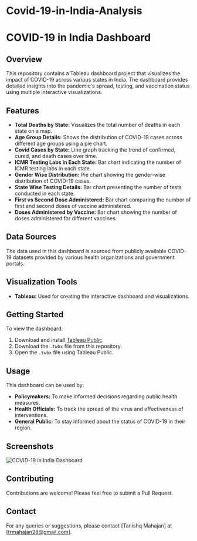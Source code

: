 # Covid-19-in-India-Analysis
# COVID-19 in India Dashboard

## Overview

This repository contains a Tableau dashboard project that visualizes the impact of COVID-19 across various states in India. The dashboard provides detailed insights into the pandemic's spread, testing, and vaccination status using multiple interactive visualizations.

## Features

- **Total Deaths by State:** Visualizes the total number of deaths in each state on a map.
- **Age Group Details:** Shows the distribution of COVID-19 cases across different age groups using a pie chart.
- **Covid Cases by State:** Line graph tracking the trend of confirmed, cured, and death cases over time.
- **ICMR Testing Labs in Each State:** Bar chart indicating the number of ICMR testing labs in each state.
- **Gender Wise Distribution:** Pie chart showing the gender-wise distribution of COVID-19 cases.
- **State Wise Testing Details:** Bar chart presenting the number of tests conducted in each state.
- **First vs Second Dose Administered:** Bar chart comparing the number of first and second doses of vaccine administered.
- **Doses Administered by Vaccine:** Bar chart showing the number of doses administered for different vaccines.

## Data Sources

The data used in this dashboard is sourced from publicly available COVID-19 datasets provided by various health organizations and government portals.

## Visualization Tools

- **Tableau:** Used for creating the interactive dashboard and visualizations.

## Getting Started

To view the dashboard:

1. Download and install [Tableau Public](https://public.tableau.com/en-us/s/download).
2. Download the `.twbx` file from this repository.
3. Open the `.twbx` file using Tableau Public.

## Usage

This dashboard can be used by:
- **Policymakers:** To make informed decisions regarding public health measures.
- **Health Officials:** To track the spread of the virus and effectiveness of interventions.
- **General Public:** To stay informed about the status of COVID-19 in their region.

## Screenshots

![COVID-19 in India Dashboard](![Covid-19](https://github.com/user-attachments/assets/be6b7417-52a5-4100-aad7-2f46368bbe5f))

## Contributing

Contributions are welcome! Please feel free to submit a Pull Request.

## Contact

For any queries or suggestions, please contact [Tanishq Mahajan] at [trmahajan28@gmail.com].


